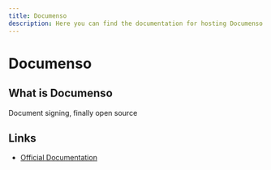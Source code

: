 ```yaml
---
title: Documenso
description: Here you can find the documentation for hosting Documenso with Coolify.
---
```


# Documenso

## What is Documenso

Document signing, finally open source

## Links

- [Official Documentation](https://docs.documenso.com/?utm_source=coolify.io)

